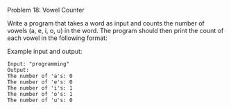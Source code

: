 Problem 18: Vowel Counter

Write a program that takes a word as input and counts the number of vowels (a, e, i, o, u) in the word. The program should then print the count of each vowel in the following format:

Example input and output:
```
Input: "programming"
Output:
The number of 'a's: 0
The number of 'e's: 0
The number of 'i's: 1
The number of 'o's: 1
The number of 'u's: 0
```
